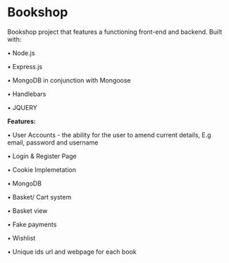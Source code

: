 # Bookshop
Bookshop project that features a functioning front-end and backend. Built with:

• Node.js

• Express.js

• MongoDB in conjunction with Mongoose

• Handlebars

• JQUERY

**Features:**

• User Accounts - the ability for the user to amend current details, E.g email, password and username

• Login & Register Page

• Cookie Implemetation

• MongoDB

• Basket/ Cart system

• Basket view

• Fake payments

• Wishlist

• Unique ids url and webpage for each book 



